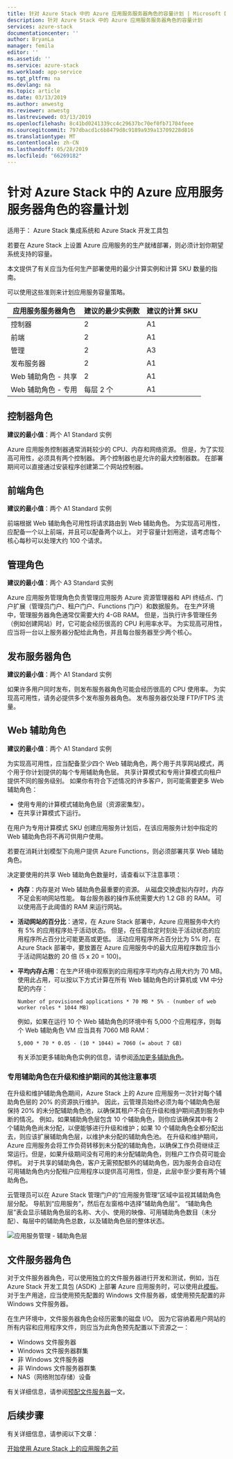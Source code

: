 ```yaml
---
title: 针对 Azure Stack 中的 Azure 应用服务服务器角色的容量计划 | Microsoft Docs
description: 针对 Azure Stack 中的 Azure 应用服务服务器角色的容量计划
services: azure-stack
documentationcenter: ''
author: BryanLa
manager: femila
editor: ''
ms.assetid: ''
ms.service: azure-stack
ms.workload: app-service
ms.tgt_pltfrm: na
ms.devlang: na
ms.topic: article
ms.date: 03/13/2019
ms.author: anwestg
ms.reviewer: anwestg
ms.lastreviewed: 03/13/2019
ms.openlocfilehash: 8c41bd0241339cc4c29637bc70ef0fb71704feee
ms.sourcegitcommit: 797dbacd1c6b8479d8c9189a939a13709228d816
ms.translationtype: MT
ms.contentlocale: zh-CN
ms.lasthandoff: 05/28/2019
ms.locfileid: "66269182"
---
```

# <a name="capacity-planning-for-azure-app-service-server-roles-in-azure-stack"></a>针对 Azure Stack 中的 Azure 应用服务服务器角色的容量计划

适用于：  Azure Stack 集成系统和 Azure Stack 开发工具包

若要在 Azure Stack 上设置 Azure 应用服务的生产就绪部署，则必须计划你期望系统支持的容量。  

本文提供了有关应当为任何生产部署使用的最少计算实例和计算 SKU 数量的指南。

可以使用这些准则来计划应用服务容量策略。

| 应用服务服务器角色 | 建议的最少实例数 | 建议的计算 SKU|
| --- | --- | --- |
| 控制器 | 2 | A1 |
| 前端 | 2 | A1 |
| 管理 | 2 | A3 |
| 发布服务器 | 2 | A1 |
| Web 辅助角色 - 共享 | 2 | A1 |
| Web 辅助角色 - 专用 | 每层 2 个 | A1 |

## <a name="controller-role"></a>控制器角色

**建议的最小值**：两个 A1 Standard 实例

Azure 应用服务控制器通常消耗较少的 CPU、内存和网络资源。 但是，为了实现高可用性，必须具有两个控制器。 两个控制器也是允许的最大控制器数。 在部署期间可以直接通过安装程序创建第二个网站控制器。

## <a name="front-end-role"></a>前端角色

**建议的最小值**：两个 A1 Standard 实例

前端根据 Web 辅助角色可用性将请求路由到 Web 辅助角色。 为实现高可用性，应配备一个以上前端，并且可以配备两个以上。 对于容量计划用途，请考虑每个核心每秒可以处理大约 100 个请求。

## <a name="management-role"></a>管理角色

**建议的最小值**：两个 A3 Standard 实例

Azure 应用服务管理角色负责管理应用服务 Azure 资源管理器和 API 终结点、门户扩展（管理员门户、租户门户、Functions 门户）和数据服务。 在生产环境中，管理服务器角色通常仅需要大约 4-GB RAM。 但是，当执行许多管理任务（例如创建网站）时，它可能会经历很高的 CPU 利用率水平。 为实现高可用性，应当将一台以上服务器分配给此角色，并且每台服务器至少两个核心。

## <a name="publisher-role"></a>发布服务器角色

**建议的最小值**：两个 A1 Standard 实例

如果许多用户同时发布，则发布服务器角色可能会经历很高的 CPU 使用率。 为实现高可用性，请务必提供多个发布服务器角色。 发布服务器仅处理 FTP/FTPS 流量。

## <a name="web-worker-role"></a>Web 辅助角色

**建议的最小值**：两个 A1 Standard 实例

为实现高可用性，应当配备至少四个 Web 辅助角色，两个用于共享网站模式，两个用于你计划提供的每个专用辅助角色层。 共享计算模式和专用计算模式向租户提供不同的服务级别。 如果你有符合下述情况的许多客户，则可能需要更多 Web 辅助角色：

- 使用专用的计算模式辅助角色层（资源密集型）。
- 在共享计算模式下运行。

在用户为专用计算模式 SKU 创建应用服务计划后，在该应用服务计划中指定的 Web 辅助角色将不再可供用户使用。

若要在消耗计划模型下向用户提供 Azure Functions，则必须部署共享 Web 辅助角色。

决定要使用的共享 Web 辅助角色数量时，请查看以下注意事项：

- **内存**：内存是对 Web 辅助角色最重要的资源。 从磁盘交换虚拟内存时，内存不足会影响网站性能。 每台服务器的操作系统需要大约 1.2 GB 的 RAM。 可以使用高于此阈值的 RAM 来运行网站。
- **活动网站的百分比**：通常，在 Azure Stack 部署中，Azure 应用服务中大约有 5% 的应用程序处于活动状态。 但是，在任意给定时刻处于活动状态的应用程序所占百分比可能更高或更低。 活动应用程序所占百分比为 5% 时，在 Azure Stack 部署中，要放置在 Azure 应用服务中的最大应用程序数应当小于活动网站数的 20 倍 (5 x 20 = 100)。
- **平均内存占用**：在生产环境中观察到的应用程序平均内存占用大约为 70 MB。 使用此占用，可以按以下方式计算在所有 Web 辅助角色的计算机或 VM 中分配的内存：

   `Number of provisioned applications * 70 MB * 5% - (number of web worker roles * 1044 MB)`

   例如，如果在运行 10 个 Web 辅助角色的环境中有 5,000 个应用程序，则每个 Web 辅助角色 VM 应当具有 7060 MB RAM：

   `5,000 * 70 * 0.05 - (10 * 1044) = 7060 (= about 7 GB)`

   有关添加更多辅助角色实例的信息，请参阅[添加更多辅助角色](azure-stack-app-service-add-worker-roles.md)。

### <a name="additional-considerations-for-dedicated-workers-during-upgrade-and-maintenance"></a>专用辅助角色在升级和维护期间的其他注意事项

在升级和维护辅助角色期间，Azure Stack 上的 Azure 应用服务一次针对每个辅助角色层的 20% 的资源执行维护。  因此，云管理员始终必须为每个辅助角色层保持 20% 的未分配辅助角色池，以确保其租户不会在升级和维护期间遇到服务中断的情况。  例如，如果辅助角色层包含 10 个辅助角色，则你应该确保其中有 2 个辅助角色尚未分配，以便能够进行升级和维护；如果 10 个辅助角色全都分配出去，则应该扩展辅助角色层，以维护未分配的辅助角色池。 在升级和维护期间，Azure 应用服务会将工作负荷转移到未分配的辅助角色，以确保工作负荷继续正常运行。但是，如果升级期间没有可用的未分配辅助角色，则租户工作负荷可能会停机。  对于共享的辅助角色，客户无需预配额外的辅助角色，因为服务会自动在可用辅助角色内分配租户应用程序以提供高可用性，但是，此层中至少要有两个辅助角色。

云管理员可以在 Azure Stack 管理门户的“应用服务管理”区域中监视其辅助角色层分配。  导航到“应用服务”，然后在左窗格中选择“辅助角色层”。  “辅助角色层”表会显示辅助角色层的名称、大小、使用的映像、可用辅助角色数目（未分配）、每层中的辅助角色总数，以及辅助角色层的整体状态。

![应用服务管理 - 辅助角色层][1]

## <a name="file-server-role"></a>文件服务器角色

对于文件服务器角色，可以使用独立的文件服务器进行开发和测试，例如，当在 Azure Stack 开发工具包 (ASDK) 上部署 Azure 应用服务时，可以使用此[模板](https://aka.ms/appsvconmasdkfstemplate)。  对于生产用途，应当使用预先配置的 Windows 文件服务器，或使用预先配置的非 Windows 文件服务器。

在生产环境中，文件服务器角色会经历密集的磁盘 I/O。 因为它容纳着用户网站的所有内容和应用程序文件，则应当为此角色预先配置以下资源之一：

- Windows 文件服务器
- Windows 文件服务器群集
- 非 Windows 文件服务器
- 非 Windows 文件服务器群集
- NAS（网络附加存储）设备

有关详细信息，请参阅[预配文件服务器](azure-stack-app-service-before-you-get-started.md#prepare-the-file-server)一文。

## <a name="next-steps"></a>后续步骤

有关详细信息，请参阅以下文章：

[开始使用 Azure Stack 上的应用服务之前](azure-stack-app-service-before-you-get-started.md)

<!--Image references-->
[1]: ./media/azure-stack-app-service-capacity-planning/worker-tier-allocation.png